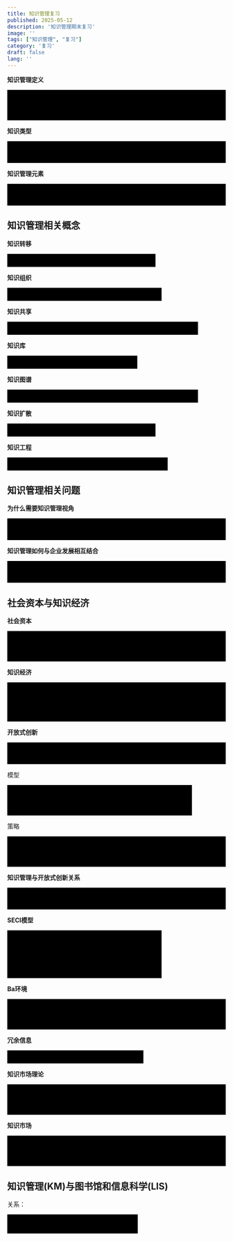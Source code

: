 ```yaml
---
title: 知识管理复习
published: 2025-05-12
description: '知识管理期末复习'
image: ''
tags: ["知识管理", "复习"]
category: '复习'
draft: false 
lang: ''
---
```



**知识管理定义**

<div class="spoiler">
	<span class="spoiler-text">知识管理（KM）是从资源基础论到知识基础理论（KBT）发展的产物。知识被认为是企业最具有战略意义的产物。它涉及组织知识的获取、管理、共享和创新，以提高组织的竞争力和适应能力。</span> 
</div>  
<style>
.spoiler {   
	position: relative;
	display: inline-block;
	padding: 5px 10px;
	background-color: transparent;
	cursor: pointer; 
}  
.spoiler::after {
	content: "";
	position: absolute;
	top: 0;
	left: 0;
	width: 100%;
	height: 100%;
	background-color: black;
	z-index: 1;
	transition: opacity 0.3s ease; 
}
	.spoiler:hover::after {
	opacity: 0;
} 
</style>

**知识类型**

<div class="spoiler">
	<span class="spoiler-text">知识类型包括显性知识和隐性知识，隐性知识难以编码和传递，显性知识则可以编码和存储在数据库或文件中。</span> 
</div>  
<style>
.spoiler {   
	position: relative;
	display: inline-block;
	padding: 5px 10px;
	background-color: transparent;
	cursor: pointer; 
}  
.spoiler::after {
	content: "";
	position: absolute;
	top: 0;
	left: 0;
	width: 100%;
	height: 100%;
	background-color: black;
	z-index: 1;
	transition: opacity 0.3s ease; 
}
	.spoiler:hover::after {
	opacity: 0;
} 
</style>

**知识管理元素**

<div class="spoiler"> 
	<span class="spoiler-text">包括知识，流程，技术和人员。这四个元素相互作用，共同促进知识管理的有效实施。</span> 
</div>  
<style>
.spoiler {   
	position: relative;
	display: inline-block;
	padding: 5px 10px;
	background-color: transparent;
	cursor: pointer; 
}  
.spoiler::after {
	content: "";
	position: absolute;
	top: 0;
	left: 0;
	width: 100%;
	height: 100%;
	background-color: black;
	z-index: 1;
	transition: opacity 0.3s ease; 
}
	.spoiler:hover::after {
	opacity: 0;
} 
</style>



## 知识管理相关概念

**知识转移**

<div class="spoiler">
	<span class="spoiler-text">指知识在不同个体，团体，组织之间的传递与共享。</span> 
</div>  
<style>
.spoiler {   
	position: relative;
	display: inline-block;
	padding: 5px 10px;
	background-color: transparent;
	cursor: pointer; 
}  
.spoiler::after {
	content: "";
	position: absolute;
	top: 0;
	left: 0;
	width: 100%;
	height: 100%;
	background-color: black;
	z-index: 1;
	transition: opacity 0.3s ease; 
}
	.spoiler:hover::after {
	opacity: 0;
} 
</style>

**知识组织**

<div class="spoiler">
	<span class="spoiler-text">涉及对知识的分类，整理和存储，以便于检索和使用。</span> 
</div>  
<style>
.spoiler {   
	position: relative;
	display: inline-block;
	padding: 5px 10px;
	background-color: transparent;
	cursor: pointer; 
}  
.spoiler::after {
	content: "";
	position: absolute;
	top: 0;
	left: 0;
	width: 100%;
	height: 100%;
	background-color: black;
	z-index: 1;
	transition: opacity 0.3s ease; 
}
	.spoiler:hover::after {
	opacity: 0;
} 
</style>

**知识共享**

<div class="spoiler">
	<span class="spoiler-text">鼓励组织内部成员之间分享知识和经验，以促进知识的传播和应用。</span> 
</div>  
<style>
.spoiler {   
	position: relative;
	display: inline-block;
	padding: 5px 10px;
	background-color: transparent;
	cursor: pointer; 
}  
.spoiler::after {
	content: "";
	position: absolute;
	top: 0;
	left: 0;
	width: 100%;
	height: 100%;
	background-color: black;
	z-index: 1;
	transition: opacity 0.3s ease; 
}
	.spoiler:hover::after {
	opacity: 0;
} 
</style>

**知识库**

<div class="spoiler">
	<span class="spoiler-text">用于存储、管理和组织知识的数据库或系统。</span> 
</div>  
<style>
.spoiler {   
	position: relative;
	display: inline-block;
	padding: 5px 10px;
	background-color: transparent;
	cursor: pointer; 
}  
.spoiler::after {
	content: "";
	position: absolute;
	top: 0;
	left: 0;
	width: 100%;
	height: 100%;
	background-color: black;
	z-index: 1;
	transition: opacity 0.3s ease; 
}
	.spoiler:hover::after {
	opacity: 0;
} 
</style>

**知识图谱**

<div class="spoiler">
	<span class="spoiler-text">一种结构化的知识表示形式，可以帮助组织和理解知识之间的关系。</span> 
</div>  
<style>
.spoiler {   
	position: relative;
	display: inline-block;
	padding: 5px 10px;
	background-color: transparent;
	cursor: pointer; 
}  
.spoiler::after {
	content: "";
	position: absolute;
	top: 0;
	left: 0;
	width: 100%;
	height: 100%;
	background-color: black;
	z-index: 1;
	transition: opacity 0.3s ease; 
}
	.spoiler:hover::after {
	opacity: 0;
} 
</style>

**知识扩散**

<div class="spoiler">
	<span class="spoiler-text">知识从一个群体或领域向另一个群体或领域的传播。</span> 
</div>  
<style>
.spoiler {   
	position: relative;
	display: inline-block;
	padding: 5px 10px;
	background-color: transparent;
	cursor: pointer; 
}  
.spoiler::after {
	content: "";
	position: absolute;
	top: 0;
	left: 0;
	width: 100%;
	height: 100%;
	background-color: black;
	z-index: 1;
	transition: opacity 0.3s ease; 
}
	.spoiler:hover::after {
	opacity: 0;
} 
</style>

**知识工程**

<div class="spoiler">
	<span class="spoiler-text">应用工程原理和方法来设计、开发和维护知识管理系统。</span> 
</div>  
<style>
.spoiler {   
	position: relative;
	display: inline-block;
	padding: 5px 10px;
	background-color: transparent;
	cursor: pointer; 
}  
.spoiler::after {
	content: "";
	position: absolute;
	top: 0;
	left: 0;
	width: 100%;
	height: 100%;
	background-color: black;
	z-index: 1;
	transition: opacity 0.3s ease; 
}
	.spoiler:hover::after {
	opacity: 0;
} 
</style>



## 知识管理相关问题

**为什么需要知识管理视角**

<div class="spoiler">
	<span class="spoiler-text">从资源基础观到知识基础的理论，强调了知识作为企业战略资源的重要性，所以需要从管理的角度来管理和利用知识。</span> 
</div>  
<style>
.spoiler {   
	position: relative;
	display: inline-block;
	padding: 5px 10px;
	background-color: transparent;
	cursor: pointer; 
}  
.spoiler::after {
	content: "";
	position: absolute;
	top: 0;
	left: 0;
	width: 100%;
	height: 100%;
	background-color: black;
	z-index: 1;
	transition: opacity 0.3s ease; 
}
	.spoiler:hover::after {
	opacity: 0;
} 
</style>

**知识管理如何与企业发展相互结合**

<div class="spoiler">
	<span class="spoiler-text">将知识管理与企业的战略目标相结合，通过有效的知识管理策略和技术，提高企业都创新能力和竞争力。</span> 
</div>  
<style>
.spoiler {   
	position: relative;
	display: inline-block;
	padding: 5px 10px;
	background-color: transparent;
	cursor: pointer; 
}  
.spoiler::after {
	content: "";
	position: absolute;
	top: 0;
	left: 0;
	width: 100%;
	height: 100%;
	background-color: black;
	z-index: 1;
	transition: opacity 0.3s ease; 
}
	.spoiler:hover::after {
	opacity: 0;
} 
</style>



## 社会资本与知识经济

**社会资本**

<div class="spoiler">
	<span class="spoiler-text">人们在社会结构中地位所带来的资源，个体与团体之间的管理，包括社会网络、互惠性规范和产生的信任。可以用来描绘个人关系和网络对组织成功的贡献以及公司内部员工关系对绩效的提升。</span> 
</div>  
<style>
.spoiler {   
	position: relative;
	display: inline-block;
	padding: 5px 10px;
	background-color: transparent;
	cursor: pointer; 
}  
.spoiler::after {
	content: "";
	position: absolute;
	top: 0;
	left: 0;
	width: 100%;
	height: 100%;
	background-color: black;
	z-index: 1;
	transition: opacity 0.3s ease; 
}
	.spoiler:hover::after {
	opacity: 0;
} 
</style>

**知识经济**

<div class="spoiler">
    <span class="spoiler-text">宏观方面：强调国家层面在知识生产、扩散和创新方面的整体规划和协调。<br/>
    中观方面：注重产业内地开放创新，包括产学研究合作，技术联盟等形式。<br/>
    微观方面：聚焦于组织内部的知识生产和扩散，包括技术，知识工作者和沟通等。</span> 
</div>  
<style>
.spoiler {   
	position: relative;
	display: inline-block;
	padding: 5px 10px;
	background-color: transparent;
	cursor: pointer; 
}  
.spoiler::after {
	content: "";
	position: absolute;
	top: 0;
	left: 0;
	width: 100%;
	height: 100%;
	background-color: black;
	z-index: 1;
	transition: opacity 0.3s ease; 
}
	.spoiler:hover::after {
	opacity: 0;
} 
</style>

**开放式创新**

<div class="spoiler">
	<span class="spoiler-text">与传统封闭创新模式不同，封闭创新主要依靠内部资源和流程，而开放式创新则强调内外部资源的整合。</span> 
</div>  
<style>
.spoiler {   
	position: relative;
	display: inline-block;
	padding: 5px 10px;
	background-color: transparent;
	cursor: pointer; 
}  
.spoiler::after {
	content: "";
	position: absolute;
	top: 0;
	left: 0;
	width: 100%;
	height: 100%;
	background-color: black;
	z-index: 1;
	transition: opacity 0.3s ease; 
}
	.spoiler:hover::after {
	opacity: 0;
} 
</style>

模型

<div class="spoiler">
	<span class="spoiler-text">内向型：侧重与从外部获取知识和技术来加速内部创新；<br/>
    外向型：强调将内部的知识和技术输出到外部市场；<br/>
    耦合型：二者的结合，涉及创新过程中参与者之间的双向知识流动</span> 
</div>  
<style>
.spoiler {   
	position: relative;
	display: inline-block;
	padding: 5px 10px;
	background-color: transparent;
	cursor: pointer; 
}  
.spoiler::after {
	content: "";
	position: absolute;
	top: 0;
	left: 0;
	width: 100%;
	height: 100%;
	background-color: black;
	z-index: 1;
	transition: opacity 0.3s ease; 
}
	.spoiler:hover::after {
	opacity: 0;
} 
</style>

策略

<div class="spoiler">
	<span class="spoiler-text">开放式创新战略与价值链相关，旨在构建创新生态系统，通过实施开放式创新，企业可以获取外部资源，提升自身创新能力，并与合作伙伴共同创造价值。</span> 
</div>  
<style>
.spoiler {   
	position: relative;
	display: inline-block;
	padding: 5px 10px;
	background-color: transparent;
	cursor: pointer; 
}  
.spoiler::after {
	content: "";
	position: absolute;
	top: 0;
	left: 0;
	width: 100%;
	height: 100%;
	background-color: black;
	z-index: 1;
	transition: opacity 0.3s ease; 
}
	.spoiler:hover::after {
	opacity: 0;
} 
</style>

**知识管理与开放式创新关系**

<div class="spoiler">
	<span class="spoiler-text">知识管理为开放式创新提供了理论基础和实践支持，开放式创新则拓展了知识管理的应用范围和方式，二者相互促进。</span> 
</div>  
<style>
.spoiler {   
	position: relative;
	display: inline-block;
	padding: 5px 10px;
	background-color: transparent;
	cursor: pointer; 
}  
.spoiler::after {
	content: "";
	position: absolute;
	top: 0;
	left: 0;
	width: 100%;
	height: 100%;
	background-color: black;
	z-index: 1;
	transition: opacity 0.3s ease; 
}
	.spoiler:hover::after {
	opacity: 0;
} 
</style>

**SECI模型**

<div class="spoiler">
	<span class="spoiler-text">包括四个阶段，社会化，外化，组合化和内化。<br/>
    社会化：通过共享经验将隐性知识转化为隐性知识；<br/>
    外化：将隐性知识转化为显性知识；<br/>
    组合化：将显性知识转化为更复杂和系统的显性知识；<br/>
    内化：将显性知识转化为隐性知识。</span> 
</div>  
<style>
.spoiler {   
	position: relative;
	display: inline-block;
	padding: 5px 10px;
	background-color: transparent;
	cursor: pointer; 
}  
.spoiler::after {
	content: "";
	position: absolute;
	top: 0;
	left: 0;
	width: 100%;
	height: 100%;
	background-color: black;
	z-index: 1;
	transition: opacity 0.3s ease; 
}
	.spoiler:hover::after {
	opacity: 0;
} 
</style>

**Ba环境**

<div class="spoiler">
	<span class="spoiler-text">知识创造需要一个共享的上下文环境，即Ba。包括起源Ba(个体面对面互动)，对话Ba(集体面对面互动)、系统化Ba(集体虚拟互动)和练习Ba(个体虚拟互动)四种类型。</span> 
</div>  
<style>
.spoiler {   
	position: relative;
	display: inline-block;
	padding: 5px 10px;
	background-color: transparent;
	cursor: pointer; 
}  
.spoiler::after {
	content: "";
	position: absolute;
	top: 0;
	left: 0;
	width: 100%;
	height: 100%;
	background-color: black;
	z-index: 1;
	transition: opacity 0.3s ease; 
}
	.spoiler:hover::after {
	opacity: 0;
} 
</style>

**冗余信息**

<div class="spoiler">
	<span class="spoiler-text">公司内有意识地重叠的信息、业务活动和职责。</span> 
</div>  
<style>
.spoiler {   
	position: relative;
	display: inline-block;
	padding: 5px 10px;
	background-color: transparent;
	cursor: pointer; 
}  
.spoiler::after {
	content: "";
	position: absolute;
	top: 0;
	left: 0;
	width: 100%;
	height: 100%;
	background-color: black;
	z-index: 1;
	transition: opacity 0.3s ease; 
}
	.spoiler:hover::after {
	opacity: 0;
} 
</style>





**知识市场理论**

<div class="spoiler">
	<span class="spoiler-text">将知识视为一种可以在市场上进行交易的商品。包括知识提供者、知识接受者、知识价值等概念。知识价格取决于知识的质量、稀缺性和市场需求等因素。</span> 
</div>  
<style>
.spoiler {   
	position: relative;
	display: inline-block;
	padding: 5px 10px;
	background-color: transparent;
	cursor: pointer; 
}  
.spoiler::after {
	content: "";
	position: absolute;
	top: 0;
	left: 0;
	width: 100%;
	height: 100%;
	background-color: black;
	z-index: 1;
	transition: opacity 0.3s ease; 
}
	.spoiler:hover::after {
	opacity: 0;
} 
</style>

**知识市场**

<div class="spoiler">
	<span class="spoiler-text">涉及知识卖家、买家和价格体系等关键要素。包含市场均衡机制和价格系统。<br/>
    内部知识市场：遵循共同利益原则、灯塔原则、推拉原则和互惠原则，以实现知识透明度和突出最佳实践等。</span> 
</div>  
<style>
.spoiler {   
	position: relative;
	display: inline-block;
	padding: 5px 10px;
	background-color: transparent;
	cursor: pointer; 
}  
.spoiler::after {
	content: "";
	position: absolute;
	top: 0;
	left: 0;
	width: 100%;
	height: 100%;
	background-color: black;
	z-index: 1;
	transition: opacity 0.3s ease; 
}
	.spoiler:hover::after {
	opacity: 0;
} 
</style>



## 知识管理(KM)与图书馆和信息科学(LIS)

关系：<div class="spoiler">
	<span class="spoiler-text">KM是LIS的重要研究课堂，KM是LIS的一步的</span> 
</div>  

<style>
.spoiler {   
	position: relative;
	display: inline-block;
	padding: 5px 10px;
	background-color: transparent;
	cursor: pointer; 
}  
.spoiler::after {
	content: "";
	position: absolute;
	top: 0;
	left: 0;
	width: 100%;
	height: 100%;
	background-color: black;
	z-index: 1;
	transition: opacity 0.3s ease; 
}
	.spoiler:hover::after {
	opacity: 0;
} 
</style>
